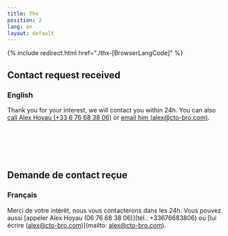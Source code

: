 ```yaml
---
title: Thx
position: 2
lang: en
layout: default
---
```


{% include redirect.html href="./thx-[BrowserLangCode]" %}

## Contact request received
### English

Thank you for your interest, we will contact you within 24h. You can also [call Alex Hoyau (+33 6 76 68 38 06)](tel:+33676683806) or [email him (alex@cto-bro.com)](mailto:alex@cto-bro.com).

<br><br><br><br>

## Demande de contact reçue
### Français

Merci de votre intérêt, nous vous contacterons dans les 24h. Vous pouvez aussi [appeler Alex Hoyau (06 76 68 38 06)](tél.: +33676683806) ou [lui écrire (alex@cto-bro.com)](mailto: alex@cto-bro.com).

<br><br><br><br>
